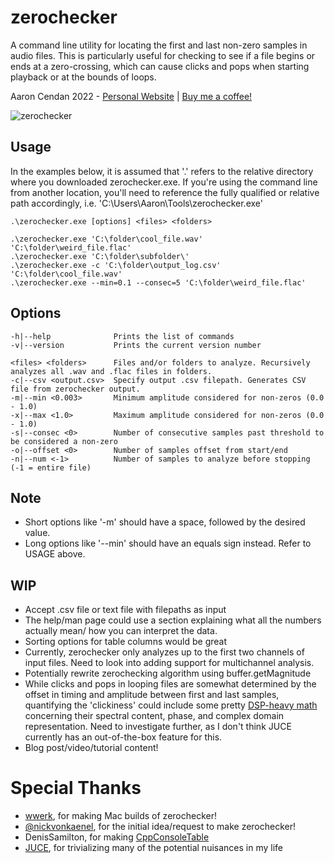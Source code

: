 # zerochecker
A command line utility for locating the first and last non-zero samples in audio files.
This is particularly useful for checking to see if a file begins or ends at a zero-crossing,
which can cause clicks and pops when starting playback or at the bounds of loops. 

Aaron Cendan 2022 - [Personal Website](https://aaroncendan.me) | [Buy me a coffee!](https://ko-fi.com/acendan_)

![zerochecker](https://user-images.githubusercontent.com/65690085/186048220-d843ab0d-1e44-40d7-bb7c-a56042da7129.png)

## Usage
In the examples below, it is assumed that '.\' refers to the relative directory where you downloaded
zerochecker.exe. If you're using the command line from another location, you'll need to reference
the fully qualified or relative path accordingly, i.e. 'C:\Users\Aaron\Tools\zerochecker.exe'

    .\zerochecker.exe [options] <files> <folders>
    
    .\zerochecker.exe 'C:\folder\cool_file.wav' 'C:\folder\weird_file.flac'
    .\zerochecker.exe 'C:\folder\subfolder\'
    .\zerochecker.exe -c 'C:\folder\output_log.csv' 'C:\folder\cool_file.wav'
    .\zerochecker.exe --min=0.1 --consec=5 'C:\folder\weird_file.flac'

## Options
    -h|--help              Prints the list of commands
    -v|--version           Prints the current version number
    
    <files> <folders>      Files and/or folders to analyze. Recursively analyzes all .wav and .flac files in folders.
    -c|--csv <output.csv>  Specify output .csv filepath. Generates CSV file from zerochecker output.
    -m|--min <0.003>       Minimum amplitude considered for non-zeros (0.0 - 1.0)
    -x|--max <1.0>         Maximum amplitude considered for non-zeros (0.0 - 1.0)
    -s|--consec <0>        Number of consecutive samples past threshold to be considered a non-zero
    -o|--offset <0>        Number of samples offset from start/end
    -n|--num <-1>          Number of samples to analyze before stopping (-1 = entire file)
    
## Note
- Short options like '-m' should have a space, followed by the desired value.
- Long options like '--min' should have an equals sign instead. Refer to USAGE above.
    
## WIP
- Accept .csv file or text file with filepaths as input
- The help/man page could use a section explaining what all the numbers actually mean/
  how you can interpret the data.
- Sorting options for table columns would be great
- Currently, zerochecker only analyzes up to the first two channels of input files. 
  Need to look into adding support for multichannel analysis.
- Potentially rewrite zerochecking algorithm using buffer.getMagnitude
- While clicks and pops in looping files are somewhat determined by the offset in timing 
  and amplitude between first and last samples, quantifying the 'clickiness' could include some
  pretty [DSP-heavy math](https://ofai.at/papers/oefai-tr-2006-12.pdf) concerning their 
  spectral content, phase, and complex domain representation. Need to investigate further, as 
  I don't think JUCE currently has an out-of-the-box feature for this.
- Blog post/video/tutorial content!
  
# Special Thanks
- [wwerk](https://github.com/wwerk), for making Mac builds of zerochecker!
- [@nickvonkaenel](https://twitter.com/nickvonkaenel), for the initial idea/request to make zerochecker!
- DenisSamilton, for making [CppConsoleTable](https://github.com/DenisSamilton/CppConsoleTable/)
- [JUCE](https://juce.com/), for trivializing many of the potential nuisances in my life
